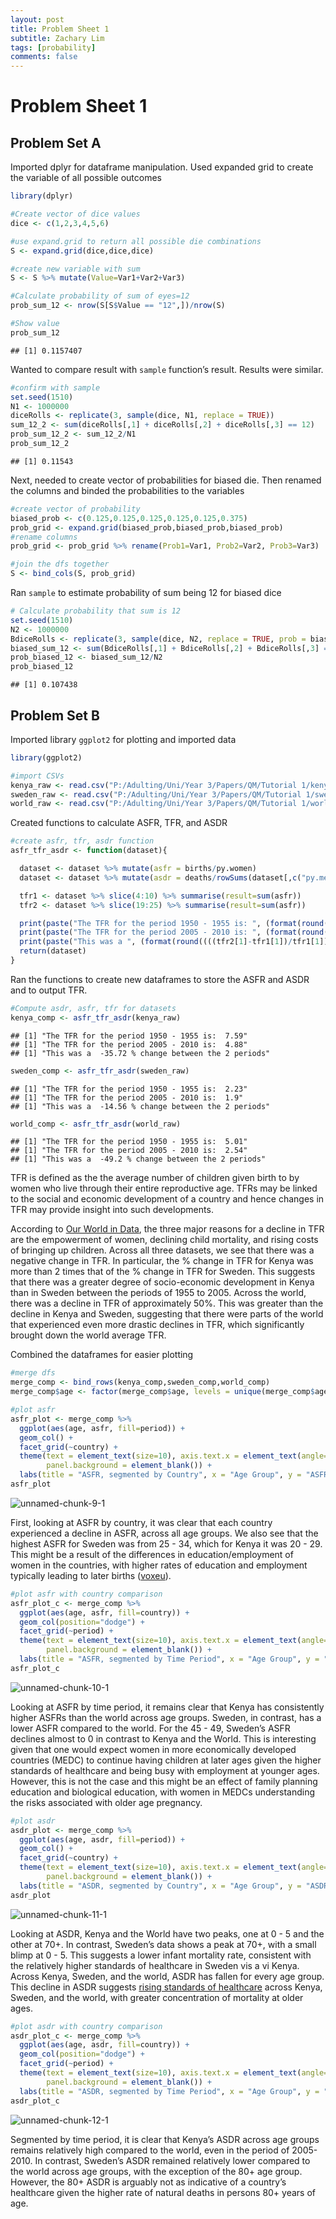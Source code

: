 ```yaml
---
layout: post
title: Problem Sheet 1
subtitle: Zachary Lim
tags: [probability]
comments: false
---
```

Problem Sheet 1
===============

Problem Set A
-------------

Imported dplyr for dataframe manipulation. Used expanded grid to create the variable of all possible outcomes

``` r
library(dplyr)

#Create vector of dice values
dice <- c(1,2,3,4,5,6)

#use expand.grid to return all possible die combinations
S <- expand.grid(dice,dice,dice)

#create new variable with sum
S <- S %>% mutate(Value=Var1+Var2+Var3)

#Calculate probability of sum of eyes=12 
prob_sum_12 <- nrow(S[S$Value == "12",])/nrow(S)

#Show value
prob_sum_12
```

    ## [1] 0.1157407

Wanted to compare result with `sample` function’s result. Results were similar. 

``` r
#confirm with sample
set.seed(1510)
N1 <- 1000000
diceRolls <- replicate(3, sample(dice, N1, replace = TRUE))
sum_12_2 <- sum(diceRolls[,1] + diceRolls[,2] + diceRolls[,3] == 12)
prob_sum_12_2 <- sum_12_2/N1
prob_sum_12_2
```

    ## [1] 0.11543

Next, needed to create vector of probabilities for biased die. Then renamed the columns and binded the probabilities to the variables

``` r
#create vector of probability
biased_prob <- c(0.125,0.125,0.125,0.125,0.125,0.375)
prob_grid <- expand.grid(biased_prob,biased_prob,biased_prob)
#rename columns 
prob_grid <- prob_grid %>% rename(Prob1=Var1, Prob2=Var2, Prob3=Var3)

#join the dfs together
S <- bind_cols(S, prob_grid)
```

Ran `sample` to estimate probability of sum being 12 for biased dice

``` r
# Calculate probability that sum is 12 
set.seed(1510)
N2 <- 1000000
BdiceRolls <- replicate(3, sample(dice, N2, replace = TRUE, prob = biased_prob))
biased_sum_12 <- sum(BdiceRolls[,1] + BdiceRolls[,2] + BdiceRolls[,3] == 12)
prob_biased_12 <- biased_sum_12/N2
prob_biased_12
```

    ## [1] 0.107438

Problem Set B
-------------

Imported library `ggplot2` for plotting and imported data

``` r
library(ggplot2)

#import CSVs
kenya_raw <- read.csv("P:/Adulting/Uni/Year 3/Papers/QM/Tutorial 1/kenya.csv")
sweden_raw <- read.csv("P:/Adulting/Uni/Year 3/Papers/QM/Tutorial 1/sweden.csv")
world_raw <- read.csv("P:/Adulting/Uni/Year 3/Papers/QM/Tutorial 1/world.csv")
```

Created functions to calculate ASFR, TFR, and ASDR

``` r
#create asfr, tfr, asdr function 
asfr_tfr_asdr <- function(dataset){

  dataset <- dataset %>% mutate(asfr = births/py.women)
  dataset <- dataset %>% mutate(asdr = deaths/rowSums(dataset[,c("py.men","py.women")]))

  tfr1 <- dataset %>% slice(4:10) %>% summarise(result=sum(asfr))
  tfr2 <- dataset %>% slice(19:25) %>% summarise(result=sum(asfr))

  print(paste("The TFR for the period 1950 - 1955 is: ", (format(round((tfr1[1]*5),2)))))
  print(paste("The TFR for the period 2005 - 2010 is: ", (format(round((tfr2[1]*5),2)))))
  print(paste("This was a ", (format(round((((tfr2[1]-tfr1[1])/tfr1[1])*100),2))), "% change between the 2 periods"))
  return(dataset)
}
```

Ran the functions to create new dataframes to store the ASFR and ASDR and to output TFR.

``` r
#Compute asdr, asfr, tfr for datasets
kenya_comp <- asfr_tfr_asdr(kenya_raw)
```

    ## [1] "The TFR for the period 1950 - 1955 is:  7.59"
    ## [1] "The TFR for the period 2005 - 2010 is:  4.88"
    ## [1] "This was a  -35.72 % change between the 2 periods"

``` r
sweden_comp <- asfr_tfr_asdr(sweden_raw)
```

    ## [1] "The TFR for the period 1950 - 1955 is:  2.23"
    ## [1] "The TFR for the period 2005 - 2010 is:  1.9"
    ## [1] "This was a  -14.56 % change between the 2 periods"

``` r
world_comp <- asfr_tfr_asdr(world_raw)
```

    ## [1] "The TFR for the period 1950 - 1955 is:  5.01"
    ## [1] "The TFR for the period 2005 - 2010 is:  2.54"
    ## [1] "This was a  -49.2 % change between the 2 periods"

TFR is defined as the the average number of children given birth to by women who live through their entire reproductive age. TFRs may be linked to the social and economic development of a country and hence changes in TFR may provide insight into such developments.

According to [Our World in Data](https://ourworldindata.org/fertility-rate), the three major reasons for a decline in TFR are the empowerment of women, declining child mortality, and rising costs of bringing up children. Across all three datasets, we see that there was a negative change in TFR. In particular, the % change in TFR for Kenya was more than 2 times that of the % change in TFR for Sweden. This suggests that there was a greater degree of socio-economic development in Kenya than in Sweden between the periods of 1955 to 2005. Across the world, there was a decline in TFR of approximately 50%. This was greater than the decline in Kenya and Sweden, suggesting that there were parts of the world that experienced even more drastic declines in TFR, which significantly brought down the world average TFR.

Combined the dataframes for easier plotting

``` r
#merge dfs
merge_comp <- bind_rows(kenya_comp,sweden_comp,world_comp)
merge_comp$age <- factor(merge_comp$age, levels = unique(merge_comp$age))
```

``` r
#plot asfr
asfr_plot <- merge_comp %>%
  ggplot(aes(age, asfr, fill=period)) +
  geom_col() +
  facet_grid(~country) +
  theme(text = element_text(size=10), axis.text.x = element_text(angle=90, hjust=1),
        panel.background = element_blank()) +
  labs(title = "ASFR, segmented by Country", x = "Age Group", y = "ASFR") 
asfr_plot
```

![unnamed-chunk-9-1](https://user-images.githubusercontent.com/68678549/96216161-34d67f80-0fb2-11eb-9f95-4393e901d035.png)

First, looking at ASFR by country, it was clear that each country experienced a decline in ASFR, across all age groups. We also see that the highest ASFR for Sweden was from 25 - 34, which for Kenya it was 20 - 29. This might be a result of the differences in education/employment of women in the countries, with higher rates of education and employment typically leading to later births ([voxeu](https://voxeu.org/article/jobs-and-kids-female-employment-and-fertility-rural-china)).

``` r
#plot asfr with country comparison
asfr_plot_c <- merge_comp %>%
  ggplot(aes(age, asfr, fill=country)) +
  geom_col(position="dodge") +
  facet_grid(~period) +
  theme(text = element_text(size=10), axis.text.x = element_text(angle=90, hjust=1),
        panel.background = element_blank()) +
  labs(title = "ASFR, segmented by Time Period", x = "Age Group", y = "ASFR") 
asfr_plot_c
```

![unnamed-chunk-10-1](https://user-images.githubusercontent.com/68678549/96216163-356f1600-0fb2-11eb-8389-6b6405a39dc3.png)

Looking at ASFR by time period, it remains clear that Kenya has consistently higher ASFRs than the world across age groups. Sweden, in contrast, has a lower ASFR compared to the world. For the 45 - 49, Sweden’s ASFR declines almost to 0 in contrast to Kenya and the World. This is interesting given that one would expect women in more economically developed countries (MEDC) to continue having children at later ages given the higher standards of healthcare and being busy with employment at younger ages. However, this is not the case and this might be an effect of family planning education and biological education, with women in MEDCs understanding the risks associated with older age pregnancy.

``` r
#plot asdr
asdr_plot <- merge_comp %>%
  ggplot(aes(age, asdr, fill=period)) +
  geom_col() +
  facet_grid(~country) +
  theme(text = element_text(size=10), axis.text.x = element_text(angle=90, hjust=1), 
        panel.background = element_blank()) +
  labs(title = "ASDR, segmented by Country", x = "Age Group", y = "ASDR") 
asdr_plot
```

![unnamed-chunk-11-1](https://user-images.githubusercontent.com/68678549/96216164-3607ac80-0fb2-11eb-9aa3-6783ba63553d.png)

Looking at ASDR, Kenya and the World have two peaks, one at 0 - 5 and the other at 70+. In contrast, Sweden’s data shows a peak at 70+, with a small blimp at 0 - 5. This suggests a lower infant mortality rate, consistent with the relatively higher standards of healthcare in Sweden vis a vi Kenya. Across Kenya, Sweden, and the world, ASDR has fallen for every age group. This decline in ASDR suggests [rising standards of healthcare](https://www.nber.org/digest/mar02/w8556.html) across Kenya, Sweden, and the world, with greater concentration of mortality at older ages.

``` r
#plot asdr with country comparison
asdr_plot_c <- merge_comp %>%
  ggplot(aes(age, asdr, fill=country)) +
  geom_col(position="dodge") +
  facet_grid(~period) +
  theme(text = element_text(size=10), axis.text.x = element_text(angle=90, hjust=1),
        panel.background = element_blank()) +
  labs(title = "ASDR, segmented by Time Period", x = "Age Group", y = "ASDR") 
asdr_plot_c
```

![unnamed-chunk-12-1](https://user-images.githubusercontent.com/68678549/96216166-36a04300-0fb2-11eb-9cce-e2b921b51169.png)

Segmented by time period, it is clear that Kenya’s ASDR across age groups remains relatively high compared to the world, even in the period of 2005-2010. In contrast, Sweden’s ASDR remained relatively lower compared to the world across age groups, with the exception of the 80+ age group. However, the 80+ ASDR is arguably not as indicative of a country’s healthcare given the higher rate of natural deaths in persons 80+ years of age.